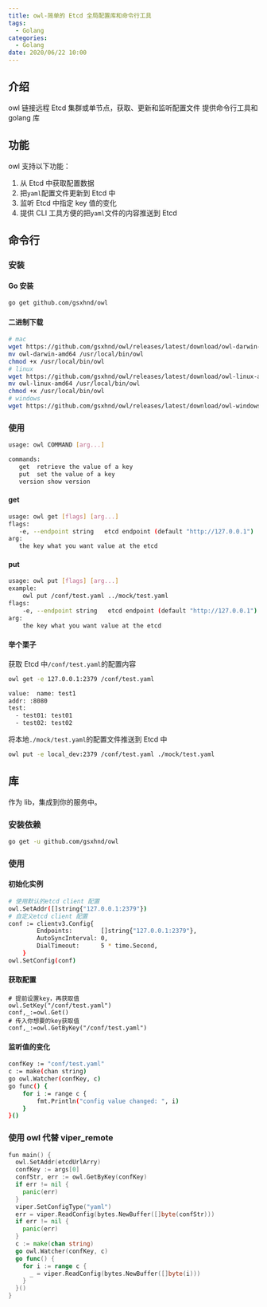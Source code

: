 ```yaml
---
title: owl-简单的 Etcd 全局配置库和命令行工具
tags:
  - Golang
categories:
  - Golang
date: 2020/06/22 10:00
---
```


## 介绍

owl 链接远程 Etcd 集群或单节点，获取、更新和监听配置文件
提供命令行工具和 golang 库

## 功能

owl 支持以下功能：

1. 从 Etcd 中获取配置数据
2. 把`yaml`配置文件更新到 Etcd 中
3. 监听 Etcd 中指定 key 值的变化
4. 提供 CLI 工具方便的把`yaml`文件的内容推送到 Etcd

## 命令行

### 安装

#### Go 安装

```bash
go get github.com/gsxhnd/owl
```

#### 二进制下载

```bash
# mac
wget https://github.com/gsxhnd/owl/releases/latest/download/owl-darwin-amd64
mv owl-darwin-amd64 /usr/local/bin/owl
chmod +x /usr/local/bin/owl
# linux
wget https://github.com/gsxhnd/owl/releases/latest/download/owl-linux-amd64
mv owl-linux-amd64 /usr/local/bin/owl
chmod +x /usr/local/bin/owl
# windows
wget https://github.com/gsxhnd/owl/releases/latest/download/owl-windows-amd64.exe
```

### 使用

```bash
usage: owl COMMAND [arg...]

commands:
   get  retrieve the value of a key
   put  set the value of a key
   version show version
```

#### get

```bash
usage: owl get [flags] [arg...]
flags:
   -e, --endpoint string   etcd endpoint (default "http://127.0.0.1")
arg:
   the key what you want value at the etcd
```

#### put

```bash
usage: owl put [flags] [arg...]
example:
    owl put /conf/test.yaml ../mock/test.yaml
flags:
    -e, --endpoint string   etcd endpoint (default "http://127.0.0.1")
arg:
    the key what you want value at the etcd
```

#### 举个栗子

获取 Etcd 中`/conf/test.yaml`的配置内容

```bash
owl get -e 127.0.0.1:2379 /conf/test.yaml

value:  name: test1
addr: :8080
test:
  - test01: test01
  - test02: test02
```

将本地`./mock/test.yaml`的配置文件推送到 Etcd 中

```bash
owl put -e local_dev:2379 /conf/test.yaml ./mock/test.yaml
```

## 库

作为 lib，集成到你的服务中。

### 安装依赖

```bash
go get -u github.com/gsxhnd/owl
```

### 使用

#### 初始化实例

```bash
# 使用默认的etcd client 配置
owl.SetAddr([]string{"127.0.0.1:2379"})
# 自定义etcd client 配置
conf := clientv3.Config{
		Endpoints:        []string{"127.0.0.1:2379"},
		AutoSyncInterval: 0,
		DialTimeout:      5 * time.Second,
	}
owl.SetConfig(conf)
```

#### 获取配置

```
# 提前设置key，再获取值
owl.SetKey("/conf/test.yaml")
conf,_:=owl.Get()
# 传入你想要的key获取值
conf,_:=owl.GetByKey("/conf/test.yaml")
```

#### 监听值的变化

```bash
confKey := "conf/test.yaml"
c := make(chan string)
go owl.Watcher(confKey, c)
go func() {
    for i := range c {
        fmt.Println("config value changed: ", i)
    }
}()
```

### 使用 owl 代替 viper_remote

```go
fun main() {
  owl.SetAddr(etcdUrlArry)
  confKey := args[0]
  confStr, err := owl.GetByKey(confKey)
  if err != nil {
    panic(err)
  }
  viper.SetConfigType("yaml")
  err = viper.ReadConfig(bytes.NewBuffer([]byte(confStr)))
  if err != nil {
    panic(err)
  }
  c := make(chan string)
  go owl.Watcher(confKey, c)
  go func() {
    for i := range c {
      _ = viper.ReadConfig(bytes.NewBuffer([]byte(i)))
    }
  }()
}
```
